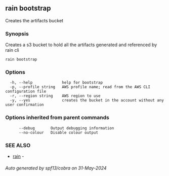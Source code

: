 ## rain bootstrap

Creates the artifacts bucket

### Synopsis

Creates a s3 bucket to hold all the artifacts generated and referenced by rain cli

```
rain bootstrap
```

### Options

```
  -h, --help             help for bootstrap
  -p, --profile string   AWS profile name; read from the AWS CLI configuration file
  -r, --region string    AWS region to use
  -y, --yes              creates the bucket in the account without any user confirmation
```

### Options inherited from parent commands

```
      --debug       Output debugging information
      --no-colour   Disable colour output
```

### SEE ALSO

* [rain](index.md)	 - 

###### Auto generated by spf13/cobra on 31-May-2024
